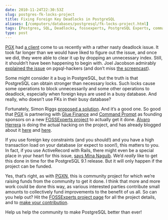 ```yaml
--- 
date: 2010-11-24T22:30:53Z
slug: postgres-fk-locks-project
title: Fixing Foreign Key Deadlocks in PostgreSQL
aliases: [/computers/databases/postgresql/fk-locks-project.html]
tags: [Postgres, SQL, Deadlocks, fossexperts, PostgreSQL Experts, commandprompt, Glue Finance, ActiveRecord]
type: post
---
```


[PGX] had [a client] come to us recently with a rather nasty deadlock issue. It
took far longer than we would have liked to figure out the issue, and once we
did, they were able to clear it up by dropping an unnecessary index. Still, it
shouldn’t have been happening to begin with. Joel Jacobson admirably [explained
the issue] on pgsql-hackers (and don’t miss [the screencast]).

Some might consider it a bug in PostgreSQL, but the truth is that PostgreSQL can
obtain stronger than necessary locks. Such locks cause some operations to block
unnecessarily and some other operations to deadlock, especially when foreign
keys are used in a busy database. And really, who doesn’t use FKs in their busy
database?

Fortunately, Simon Riggs [proposed a solution]. And it’s a good one. So good
that [PGX] is partnering with [Glue Finance][a client] and [Command Prompt] as
founding sponsors on a new [FOSSExperts project] to actually get it done.
[Álvaro Herrera] is doing the actual hacking on the project, and has already
blogged about it [here] and [here][1].

If you use foreign key constraints (and you should!) and you have a high
transaction load on your database (or expect to soon!), this matters to you. In
fact, if you use ActiveRecord with Rails, there might even be a special place in
your heart for this issue, [says Mina Naguib]. We’d *really* like to get this
done in time for the PostgreSQL 9.1 release. But it will only happen if the
project can be funded.

Yes, that’s right, as with [PGXN], this is community project for which we’re
raising funds from the community to get it done. I think that more and more work
could be done this way, as various interested parties contribute small amounts
to collectively fund improvements to the benefit of us all. So can you help out?
Hit the [FOSSExperts project page][FOSSExperts project] for all the project
details, and to [make your contribution].

Help us help the community to make PostgreSQL better than ever!

  [PGX]: http://pgexperts.com/
  [a client]: http://gluefinance.com/
  [explained the issue]: http://www.mail-archive.com/pgsql-hackers@postgresql.org/msg157869.html
  [the screencast]: http://www.screencast.com/users/joeljacobson/folders/Jing/media/42c31028-80fa-45fe-b21f-9039110c3555
  [proposed a solution]: http://www.mail-archive.com/pgsql-hackers@postgresql.org/msg158205.html
  [Command Prompt]: http://www.commandprompt.com/
  [FOSSExperts project]: https://www.fossexperts.com/content/foreign-key-locks
  [Álvaro Herrera]: http://www.commandprompt.com/blogs/alvaro_herrera/
  [here]: http://www.commandprompt.com/blogs/alvaro_herrera/2010/11/fixing_foreign_key_deadlocks/
  [1]: http://www.commandprompt.com/blogs/alvaro_herrera/2010/11/fixing_foreign_key_deadlocks_part_2/
  [says Mina Naguib]: http://mina.naguib.ca/blog/2010/11/22/postgresql-foreign-key-deadlocks.html
  [PGXN]: http://pgxn.org/
  [make your contribution]: https://www.fossexperts.com/content/foreign-key-locks-0
